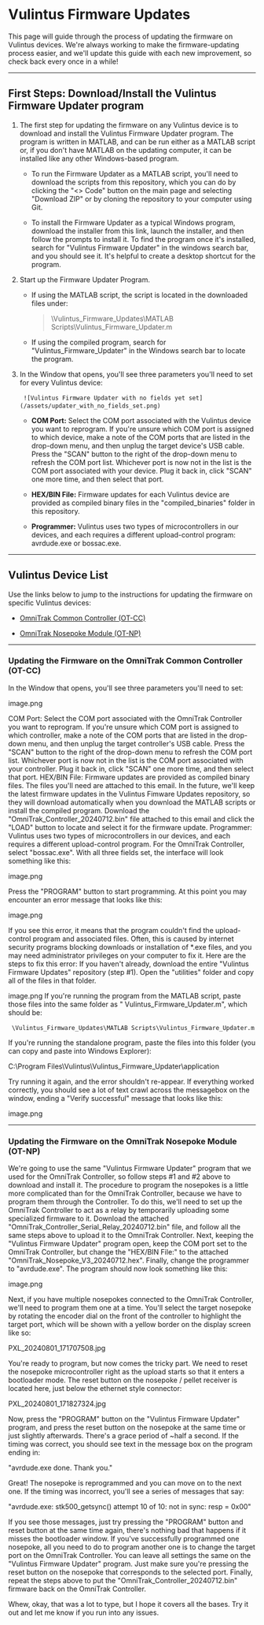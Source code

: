 # Vulintus Firmware Updates

This page will guide through the process of updating the firmware on Vulintus devices. We're always working to make the firmware-updating process easier, and we'll update this guide with each new improvement, so check back every once in a while!

---

## First Steps: Download/Install the Vulintus Firmware Updater program

1. The first step for updating the firmware on any Vulintus device is to download and install the Vulintus Firmware Updater program. The program is written in MATLAB, and can be run either as a MATLAB script or, if you don't have MATLAB on the updating computer, it can be installed like any other Windows-based program.

    * To run the Firmware Updater as a MATLAB script, you'll need to download the scripts from this repository, which you can do by clicking the "<> Code" button on the main page and selecting "Download ZIP" or by cloning the repository to your computer using Git.

    * To install the Firmware Updater as a typical Windows program, download the installer from this link, launch the installer, and then follow the prompts to install it. To find the program once it's installed, search for "Vulintus Firmware Updater" in the windows search bar, and you should see it. It's helpful to create a desktop shortcut for the program.

2. Start up the Firmware Updater Program.

    * If using the MATLAB script, the script is located in the downloaded files under:

        > \Vulintus_Firmware_Updates\MATLAB Scripts\Vulintus_Firmware_Updater.m

    * If using the compiled program, search for "Vulintus_Firmware_Updater" in the Windows search bar to locate the program.
  
3. In the Window that opens, you'll see three parameters you'll need to set for every Vulintus device:

        ![Vulintus Firmware Updater with no fields yet set](/assets/updater_with_no_fields_set.png)

    * **COM Port:** Select the COM port associated with the Vulintus device you want to reprogram. If you're unsure which COM port is assigned to which device, make a note of the COM ports that are listed in the drop-down menu, and then unplug the target device's USB cable. Press the "SCAN" button to the right of the drop-down menu to refresh the COM port list. Whichever port is now not in the list is the COM port associated with your device. Plug it back in, click "SCAN" one more time, and then select that port.
     
    * **HEX/BIN File:** Firmware updates for each Vulintus device are provided as compiled binary files in the "compiled_binaries" folder in this repository.
     
    * **Programmer:** Vulintus uses two types of microcontrollers in our devices, and each requires a different upload-control program: avrdude.exe or bossac.exe.

---
## Vulintus Device List

Use the links below to jump to the instructions for updating the firmware on specific Vulintus devices:

* [OmniTrak Common Controller (OT-CC)](#updating-the-firmware-on-the-omniTrak-common-controller-ot-cc)
    
* [OmniTrak Nosepoke Module (OT-NP)](#updating-the-firmware-on-the-omniTrak-nosepoke-module-ot-np)
    
---
### Updating the Firmware on the OmniTrak Common Controller (OT-CC)



In the Window that opens, you'll see three parameters you'll need to set:

image.png

COM Port: Select the COM port associated with the OmniTrak Controller you want to reprogram. If you're unsure which COM port is assigned to which controller, make a note of the COM ports that are listed in the drop-down menu, and then unplug the target controller's USB cable. Press the "SCAN" button to the right of the drop-down menu to refresh the COM port list. Whichever port is now not in the list is the COM port associated with your controller. Plug it back in, click "SCAN" one more time, and then select that port.
HEX/BIN File: Firmware updates are provided as compiled binary files. The files you'll need are attached to this email. In the future, we'll keep the latest firmware updates in the Vulintus Fimware Updates repository, so they will download automatically when you download the MATLAB scripts or install the compiled program. Download the "OmniTrak_Controller_20240712.bin" file attached to this email and click the "LOAD" button to locate and select it for the firmware update.
Programmer: Vulintus uses two types of microcontrollers in our devices, and each requires a different upload-control program. For the OmniTrak Controller, select "bossac.exe".
With all three fields set, the interface will look something like this:

image.png

Press the "PROGRAM" button to start programming.
At this point you may encounter an error message that looks like this:

image.png

If you see this error, it means that the program couldn't find the upload-control program and associated files. Often, this is caused by internet security programs blocking downloads or installation of *.exe files, and you may need administrator privileges on your computer to fix it. Here are the steps to fix this error:
If you haven't already, download the entire "Vulintus Firmware Updates" repository (step #1).
Open the "utilities" folder and copy all of the files in that folder.

image.png
If you're running the program from the MATLAB script, paste those files into the same folder as " Vulintus_Firmware_Updater.m", which should be:

     \Vulintus_Firmware_Updates\MATLAB Scripts\Vulintus_Firmware_Updater.m

If you're running the standalone program, paste the files into this folder (you can copy and paste into Windows Explorer):

C:\Program Files\Vulintus\Vulintus_Firmware_Updater\application


Try running it again, and the error shouldn't re-appear.
If everything worked correctly, you should see a lot of text crawl across the messagebox on the window, ending a "Verify successful" message that looks like this:

image.png

---
### Updating the Firmware on the OmniTrak Nosepoke Module (OT-NP)

We're going to use the same "Vulintus Firmware Updater" program that we used for the OmniTrak Controller, so follow steps #1 and #2 above to download and install it.
The procedure to program the nosepokes is a little more complicated than for the OmniTrak Controller, because we have to program them through the Controller. To do this, we'll need to set up the OmniTrak Controller to act as a relay by temporarily uploading some specialized firmware to it. Download the attached "OmniTrak_Controller_Serial_Relay_20240712.bin" file, and follow all the same steps above to upload it to the OmniTrak Controller.
Next, keeping the "Vulintus Firmware Updater" program open, keep the COM port set to the OmniTrak Controller, but change the "HEX/BIN File:" to the attached "OmniTrak_Nosepoke_V3_20240712.hex".
Finally, change the programmer to "avrdude.exe". The program should now look something like this:

image.png

Next, if you have multiple nosepokes connected to the OmniTrak Controller, we'll need to program them one at a time. You'll select the target nosepoke by rotating the encoder dial on the front of the controller to highlight the target port, which will be shown with a yellow border on the display screen like so:

PXL_20240801_171707508.jpg

You're ready to program, but now comes the tricky part. We need to reset the nosepoke microcontroller right as the upload starts so that it enters a bootloader mode. The reset button on the nosepoke / pellet receiver is located here, just below the ethernet style connector:

PXL_20240801_171827324.jpg

Now, press the "PROGRAM" button on the "Vulintus Firmware Updater" program, and press the reset button on the nosepoke at the same time or just slightly afterwards. There's a grace period of ~half a second. 
If the timing was correct, you should see text in the message box on the program ending in:

"avrdude.exe done. Thank you."

Great! The nosepoke is reprogrammed and you can move on to the next one.
If the timing was incorrect, you'll see a series of messages that say:

"avrdude.exe: stk500_getsync() attempt 10 of 10: not in sync: resp = 0x00"

If you see those messages, just try pressing the "PROGRAM" button and reset button at the same time again, there's nothing bad that happens if it misses the bootloader window.
If you've successfully programmed one nosepoke, all you need to do to program another one is to change the target port on the OmniTrak Controller. You can leave all settings the same on the "Vulintus Firmware Updater" program. Just make sure you're pressing the reset button on the nosepoke that corresponds to the selected port.
Finally, repeat the steps above to put the "OmniTrak_Controller_20240712.bin" firmware back on the OmniTrak Controller.

Whew, okay, that was a lot to type, but I hope it covers all the bases. Try it out and let me know if you run into any issues.
